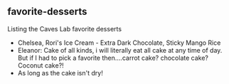 ## favorite-desserts
Listing the Caves Lab favorite desserts

- Chelsea, Rori's Ice Cream - Extra Dark Chocolate, Sticky Mango Rice
- Eleanor: Cake of all kinds, i will literally eat all cake at any time of day. But if I had to pick a favorite then....carrot cake? chocolate cake? Coconut cake?! 
- As long as the cake isn't dry!
